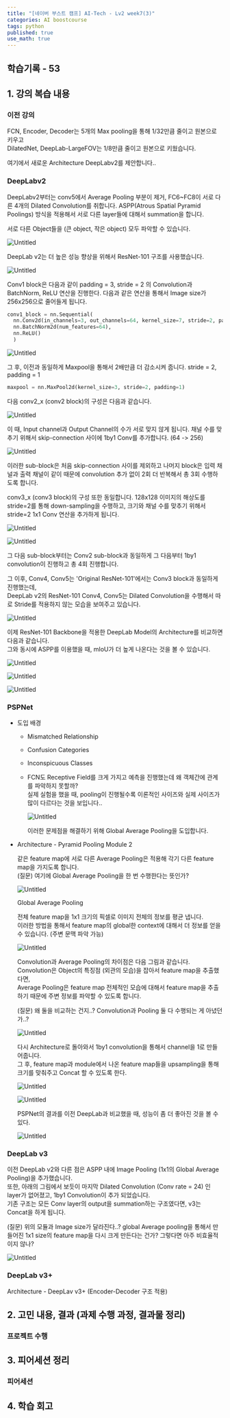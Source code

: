 ```yaml
---
title: "[네이버 부스트 캠프] AI-Tech - Lv2 week7(3)"
categories: AI boostcourse
tags: python
published: true
use_math: true
---
```


## 학습기록 - 53

## 1. 강의 복습 내용

### 이전 강의

FCN, Encoder, Decoder는 5개의 Max pooling을 통해 1/32만큼 줄이고 원본으로 키우고  
DilatedNet, DeepLab-LargeFOV는 1/8만큼 줄이고 원본으로 키웠습니다.  

여기에서 새로운 Architecture DeepLabv2를 제안합니다..  

### DeepLabv2

DeepLabv2부터는 conv5에서 Average Pooling 부분이 제거, FC6~FC8이 서로 다른 4개의 Dilated Convolution를 취합니다. ASPP(Atrous Spatial Pyramid Poolings) 방식을 적용해서 서로 다른 layer들에 대해서 summation을 합니다.  

서로 다른 Object들을 (큰 object, 작은 object) 모두 파악할 수 있습니다.  

  ![Untitled](/assets/images/AI-Images2/lv2_week11_3/img1.png)

DeepLab v2는 더 높은 성능 향상을 위해서 ResNet-101 구조를 사용했습니다.  

  ![Untitled](/assets/images/AI-Images2/lv2_week11_3/img2.png)

Conv1 block은 다음과 같이 padding = 3, stride = 2 의 Convolution과 BatchNorm, ReLU 연산을 진행한다. 다음과 같은 연산을 통해서 Image size가 256x256으로 줄어들게 됩니다.  

```python
conv1_block = nn.Sequential(
  nn.Conv2d(in_channels=3, out_channels=64, kernel_size=7, stride=2, padding=3),
  nn.BatchNorm2d(num_features=64),
  nn.ReLU()
  )
```

  ![Untitled](/assets/images/AI-Images2/lv2_week11_3/img3.png)

그 후, 이전과 동일하게 Maxpool을 통해서 2배만큼 더 감소시켜 줍니다. stride = 2, padding = 1  

```python
maxpool = nn.MaxPool2d(kernel_size=3, stride=2, padding=1)
```

다음 conv2_x (conv2 block)의 구성은 다음과 같습니다.  

  ![Untitled](/assets/images/AI-Images2/lv2_week11_3/img4.png)

이 때, Input channel과 Output Channel의 수가 서로 맞지 않게 됩니다. 채널 수를 맞추기 위해서 skip-connection 사이에 1by1 Conv를 추가합니다. (64 -> 256)

  ![Untitled](/assets/images/AI-Images2/lv2_week11_3/img5.png)

이러한 sub-block은 처음 skip-connection 사이를 제외하고 나머지 block은 입력 채널과 출력 채널이 같이 때문에 convolution 추가 없이 2회 더 반복해서 총 3회 수행하도록 합니다.  

conv3_x (conv3 block)의 구성 또한 동일합니다. 128x128 이미지의 해상도를 stride=2를 통해 down-sampling을 수행하고, 크기와 채널 수를 맞추기 위해서 stride=2 1x1 Conv 연산을 추가하게 됩니다.  

  ![Untitled](/assets/images/AI-Images2/lv2_week11_3/img6.png)
  
  ![Untitled](/assets/images/AI-Images2/lv2_week11_3/img7.png)

그 다음 sub-block부터는 Conv2 sub-block과 동일하게 그 다음부터 1by1 convolution이 진행하고 총 4회 진행합니다.  

그 이후, Conv4, Conv5는 'Original ResNet-101'에서는 Conv3 block과 동일하게 진행했는데,  
DeepLab v2의 ResNet-101 Conv4, Conv5는 Dilated Convolution을 수행해서 따로 Stride를 적용하지 않는 모습을 보여주고 있습니다.  

  ![Untitled](/assets/images/AI-Images2/lv2_week11_3/img8.png)

이제 ResNet-101 Backbone을 적용한 DeepLab Model의 Architecture를 비교하면 다음과 같습니다.  
그와 동시에 ASPP를 이용했을 때, mIoU가 더 높게 나온다는 것을 볼 수 있습니다.  

  ![Untitled](/assets/images/AI-Images2/lv2_week11_3/img9.png)
  
  ![Untitled](/assets/images/AI-Images2/lv2_week11_3/img10.png)

  ![Untitled](/assets/images/AI-Images2/lv2_week11_3/img11.png)

### PSPNet

- 도입 배경
  - Mismatched Relationship
  - Confusion Categories
  - Inconspicuous Classes

  - FCN도 Receptive Field를 크게 가지고 예측을 진행했는데 왜 객체간에 관계를 파악하지 못할까?  
    실제 실험을 했을 때, pooling이 진행될수록 이론적인 사이즈와 실제 사이즈가 많이 다르다는 것을 보입니다..  

      ![Untitled](/assets/images/AI-Images2/lv2_week11_3/img12.png)

    이러한 문제점을 해결하기 위해 Global Average Pooling을 도입합니다.  

- Architecture - Pyramid Pooling Module 2

  같은 feature map에 서로 다른 Average Pooling은 적용해 각기 다른 feature map을 가지도록 합니다.  
  (질문) 여기에 Global Average Pooling을 한 번 수행한다는 뜻인가?  

    ![Untitled](/assets/images/AI-Images2/lv2_week11_3/img13.png)

  Global Average Pooling  

  전체 feature map을 1x1 크기의 픽셀로 이미지 전체의 정보를 평균 냅니다.  
  이러한 방법을 통해서 feature map의 global한 context에 대해서 더 정보를 얻을 수 있습니다. (주변 문맥 파악 가능)  

    ![Untitled](/assets/images/AI-Images2/lv2_week11_3/img14.png)

  Convolution과 Average Pooling의 차이점은 다음 그림과 같습니다.  
  Convolution은 Object의 특징점 (외관의 모습)을 잡아서 feature map을 추출했다면,  
  Average Pooling은 feature map 전체적인 모습에 대해서 feature map을 추출하기 때문에 주변 정보를 파악할 수 있도록 합니다.  

  (질문) 왜 둘을 비교하는 건지..? Convolution과 Pooling 둘 다 수행되는 게 아녔던가..?  

    ![Untitled](/assets/images/AI-Images2/lv2_week11_3/img15.png)

  다시 Architecture로 돌아와서 1by1 convolution을 통해서 channel을 1로 만들어줍니다.  
  그 후, feature map과 module에서 나온 feature map들을 upsampling을 통해 크기를 맞춰주고 Concat 할 수 있도록 한다.  

    ![Untitled](/assets/images/AI-Images2/lv2_week11_3/img13.png)

    ![Untitled](/assets/images/AI-Images2/lv2_week11_3/img16.png)

  PSPNet의 결과를 이전 DeepLab과 비교했을 때, 성능이 좀 더 좋아진 것을 볼 수 있다.  
  
    ![Untitled](/assets/images/AI-Images2/lv2_week11_3/img17.png)

### DeepLab v3

이전 DeepLab v2와 다른 점은 ASPP 내에 Image Pooling (1x1의 Global Average Pooling)을 추가했습니다.  
또한, 아래의 그림에서 보듯이 마지막 Dilated Convolution (Conv rate = 24) 인 layer가 없어졌고, 1by1 Convolution이 추가 되었습니다.  
기존 구조는 모든 Conv layer의 output을 summation하는 구조였다면, v3는 Concat을 하게 됩니다.  

(질문) 위의 모듈과 Image size가 달라진다..? global Average pooling을 통해서 만들어진 1x1 size의 feature map을 다시 크게 만든다는 건가? 그렇다면 아주 비효율적이지 않나?

  ![Untitled](/assets/images/AI-Images2/lv2_week11_3/img17.png)

### DeepLab v3+

Architecture - DeepLav v3+ (Encoder-Decoder 구조 적용)  








## 2. 고민 내용, 결과 (과제 수행 과정, 결과물 정리)

### 프로젝트 수행

## 3. 피어세션 정리

### 피어세션

## 4. 학습 회고

